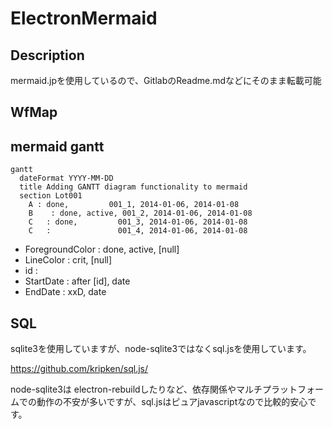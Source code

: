 # ElectronMermaid

## Description

mermaid.jpを使用しているので、GitlabのReadme.mdなどにそのまま転載可能

## WfMap



## mermaid gantt

```
gantt
  dateFormat YYYY-MM-DD
  title Adding GANTT diagram functionality to mermaid
  section Lot001
    A : done,         001_1, 2014-01-06, 2014-01-08
    B    : done, active, 001_2, 2014-01-06, 2014-01-08
    C   : done,         001_3, 2014-01-06, 2014-01-08
    C   :               001_4, 2014-01-06, 2014-01-08
  ```
- ForegroundColor : done, active, [null]
- LineColor : crit, [null]
- id :
- StartDate : after [id], date
- EndDate : xxD, date

## SQL

sqlite3を使用していますが、node-sqlite3ではなくsql.jsを使用しています。

https://github.com/kripken/sql.js/

node-sqlite3は electron-rebuildしたりなど、依存関係やマルチプラットフォームでの動作の不安が多いですが、sql.jsはピュアjavascriptなので比較的安心です。
